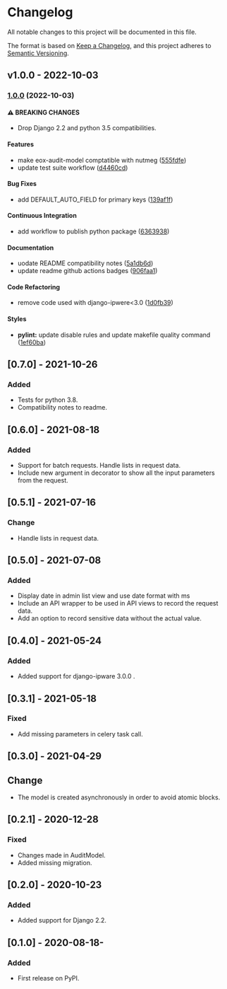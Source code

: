 # Changelog

All notable changes to this project will be documented in this file.

The format is based on [Keep a Changelog](https://keepachangelog.com/en/1.0.0/),
and this project adheres to [Semantic Versioning](https://semver.org/spec/v2.0.0.html).

## v1.0.0 - 2022-10-03

### [1.0.0](https://github.com/eduNEXT/eox-audit-model/compare/v0.7.3...v1.0.0) (2022-10-03)

#### ⚠ BREAKING CHANGES

- Drop Django 2.2 and python 3.5 compatibilities.

#### Features

- make eox-audit-model comptatible with nutmeg ([555fdfe](https://github.com/eduNEXT/eox-audit-model/commit/555fdfe609824990b72ee925225797ab91e0b0ab))
- update test suite workflow ([d4460cd](https://github.com/eduNEXT/eox-audit-model/commit/d4460cd33b28d8fcd6029988929cb25c92e49dba))

#### Bug Fixes

- add DEFAULT_AUTO_FIELD for primary keys ([139af1f](https://github.com/eduNEXT/eox-audit-model/commit/139af1f99f200b73c7253992d1d3167e7d564381))

#### Continuous Integration

- add workflow to publish python package ([6363938](https://github.com/eduNEXT/eox-audit-model/commit/6363938a447da14ee3b5541e3c8049f708970575))

#### Documentation

- uodate README compatibility notes ([5a1db6d](https://github.com/eduNEXT/eox-audit-model/commit/5a1db6d7b7004cc7b0b6dfcf673f0cf449e536c1))
- update readme github actions badges ([906faa1](https://github.com/eduNEXT/eox-audit-model/commit/906faa1ddecc0993cd1780ea8e80463a7666ba9b))

#### Code Refactoring

- remove code used with django-ipwere<3.0 ([1d0fb39](https://github.com/eduNEXT/eox-audit-model/commit/1d0fb3908747dced99f284c88755fe51e043437d))

#### Styles

- **pylint:** update disable rules and update makefile quality command ([1ef60ba](https://github.com/eduNEXT/eox-audit-model/commit/1ef60ba46ea64d8408927ca17011cbe24a5c2869))

## [0.7.0] - 2021-10-26

### Added

- Tests for python 3.8.
- Compatibility notes to readme.

## [0.6.0] - 2021-08-18

### Added

- Support for batch requests. Handle lists in request data.
- Include new argument in decorator to show all the input parameters from the request.

## [0.5.1] - 2021-07-16

### Change

- Handle lists in request data.

## [0.5.0] - 2021-07-08

### Added

- Display date in admin list view and use date format with ms
- Include an API wrapper to be used in API views to record the request data.
- Add an option to record sensitive data without the actual value.

## [0.4.0] - 2021-05-24

### Added

- Added support for django-ipware 3.0.0 .

## [0.3.1] - 2021-05-18

### Fixed

- Add missing parameters in celery task call.

## [0.3.0] - 2021-04-29

## Change

- The model is created asynchronously in order to avoid atomic blocks.

## [0.2.1] - 2020-12-28

### Fixed

- Changes made in AuditModel.
- Added missing migration.

## [0.2.0] - 2020-10-23

### Added

- Added support for Django 2.2.

## [0.1.0] - 2020-08-18-

### Added

- First release on PyPI.
